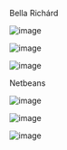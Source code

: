 Bella Richárd




![image](https://github.com/ASDleves/Etterem/assets/95681500/b28088b3-a3b9-473c-a1af-745f13cfe5b9)

![image](https://github.com/ASDleves/Etterem/assets/95681500/13d731d3-8b30-4ba6-bed8-f20a8aa21b4b)

![image](https://github.com/ASDleves/Etterem/assets/95681500/384d527d-0ae7-4080-ae58-4e23c7c71cbf)

Netbeans




![image](https://github.com/ASDleves/Etterem/assets/95681500/e4fd3c84-171f-4aee-89e9-d92cf6b209db)

![image](https://github.com/ASDleves/Etterem/assets/95681500/995a8600-363c-4fb6-a47b-cde304ad90ba)

![image](https://github.com/ASDleves/Etterem/assets/95681500/df36a3e7-c604-4b45-be69-061cf885e8eb)

